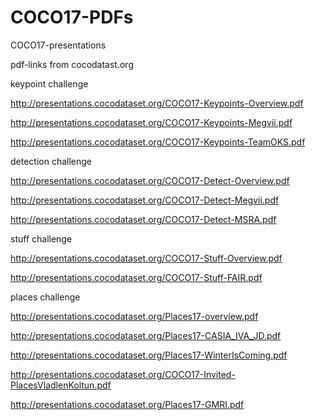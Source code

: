 # COCO17-PDFs
COCO17-presentations

pdf-links from cocodatast.org

keypoint challenge

http://presentations.cocodataset.org/COCO17-Keypoints-Overview.pdf

http://presentations.cocodataset.org/COCO17-Keypoints-Megvii.pdf

http://presentations.cocodataset.org/COCO17-Keypoints-TeamOKS.pdf

detection challenge

http://presentations.cocodataset.org/COCO17-Detect-Overview.pdf

http://presentations.cocodataset.org/COCO17-Detect-Megvii.pdf

http://presentations.cocodataset.org/COCO17-Detect-MSRA.pdf

stuff challenge

http://presentations.cocodataset.org/COCO17-Stuff-Overview.pdf

http://presentations.cocodataset.org/COCO17-Stuff-FAIR.pdf

places challenge

http://presentations.cocodataset.org/Places17-overview.pdf

http://presentations.cocodataset.org/Places17-CASIA_IVA_JD.pdf

http://presentations.cocodataset.org/Places17-WinterIsComing.pdf

http://presentations.cocodataset.org/COCO17-Invited-PlacesVladlenKoltun.pdf

http://presentations.cocodataset.org/Places17-GMRI.pdf


